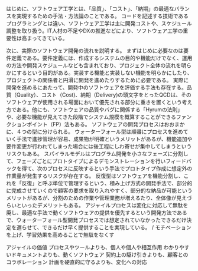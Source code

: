 <!-- これまでに学んだソフトウェア工学の内容をまとめる -->
はじめに、ソフトウェア工学とは、「品質」、「コスト」、「納期」の最適なバランスを実現するための手法・方法論のことである。
コードを記述する技術であるプログラミングとは違い、ソフトウェア工学は主に開発コストや、スケジュール調整を取り扱う。IT人材の不足やDXの推進などにより、ソフトウェア工学の重要性は高まってきている。

次に、実際のソフトウェア開発の流れを説明する。
まずはじめに必要なのは要件定義である。要件定義には、作成するシステムの目的や機能だけでなく、運用の方法や開発スケジュールなども含まれており、プロジェクト全体の流れを明らかにするという目的がある。実装する機能と実装しない機能を明らかにしたり、プロジェクトの関係者と円滑に開発を進めたりするために必要である。
実際に開発を進めるにあたって、開発中のソフトウェアを評価する手法も存在する。品質（Quality）、コスト（Cost)、納期（Delivery)の頭文字をとったQCDは、そのソフトウェアが使用される場面において優先される部分に重きを置くという考え方である。他にも、ソフトウェアの品質やバグに関係する「Hyrumの法則」や、必要な機能が見えてきた段階でシステム規模を概算することができるファンクションポイント（FP）法もある。
ソフトウェアの開発プロセスはおおまかに、４つの型に分けられる。
ウォーターフォール型は順番にプロセスを進めていく手法で進捗管理が容易、成果物が明確というメリットがあるが、機能追加や要件変更が行われてしまった場合には後工程にしわ寄せが集中してしまうというリスクもある。
スパイラルモデルはプログラム開発を小さなフェーズに分割して、フェーズごとにプロトタイプによるデモンストレーションを行いフィードバックを得て、次のプロセスに反映するという手法でプロトタイプ作成に想定外の作業量が発生するリスクが存在する。
反復型はソフトウェアを機能分割し、これを「反復」と呼ぶ単位で管理するという、積み上げ方式の開発手法で、部分的に完成させていくので顧客の要求を取り入れやすく、部分的な納品が可能というメリットがあるが、分割のための作業や管理業務が増えるたり、全体像が見えづらいといったデメリットもある。
アジャイルプロセスは変化に対応して無駄を廃し、最適な手法で動くソフトウェアの提供を優先するという開発方法であるで、ウォーターフォール型開発プロセスでは想定されていなかったできるだけ決定を遅らせて、できるだけ早く提供することを実現している。
/
モチベーションを上げ、学習効果を高めることで無駄をなくす

アジャイルの価値
プロセスやツールよりも、個人や個人や相互作用
わかりやすいドキュメントよりも、動くソフトウェア
契約上の駆け引きよりも、顧客とのコラボレーション
計画を硬直的に守るよりも、変化への対応
